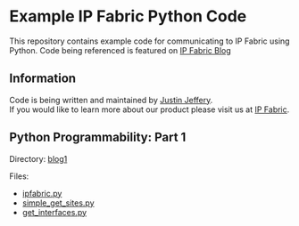 # Example IP Fabric Python Code

This repository contains example code for communicating to IP Fabric using Python.
Code being referenced is featured on [IP Fabric Blog](https://ipfabric.io/blog/)

## Information
Code is being written and maintained by [Justin Jeffery](mailto:justin.jeffery@ipfabric.io).  
If you would like to learn more about our product please visit us at [IP Fabric](ipfabric.io). 

## Python Programmability: Part 1
Directory: [blog1](blog1)

Files:
* [ipfabric.py](blog1/ipfabric.py)
* [simple_get_sites.py](blog1/simple_get_sites.py)
* [get_interfaces.py](blog1/get_interfaces.py)


